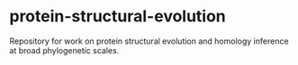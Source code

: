 # protein-structural-evolution
Repository for work on protein structural evolution and homology inference at broad phylogenetic scales. 
